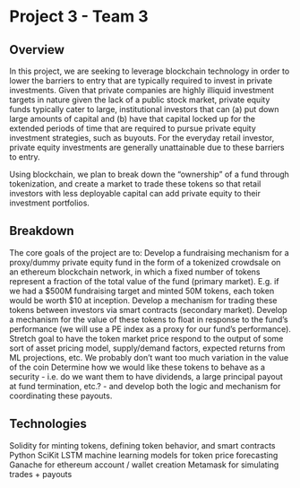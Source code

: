 # Project 3 - Team 3

## Overview

In this project, we are seeking to leverage blockchain technology in order to lower the barriers to entry that are typically required to invest in private investments. Given that private companies are highly illiquid investment targets in nature given the lack of a public stock market, private equity funds typically cater to large, institutional investors that can (a) put down large amounts of capital and (b) have that capital locked up for the extended periods of time that are required to pursue private equity investment strategies, such as buyouts. For the everyday retail investor, private equity investments are generally unattainable due to these barriers to entry. 

Using blockchain, we plan to break down the “ownership” of a fund through tokenization, and create a market to trade these tokens so that retail investors with less deployable capital can add private equity to their investment portfolios. 

## Breakdown

The core goals of the project are to:
Develop a fundraising mechanism for a proxy/dummy private equity fund in the form of a tokenized crowdsale on an ethereum blockchain network, in which a fixed number of tokens represent a fraction of the total value of the fund (primary market). E.g. if we had a $500M fundraising target and minted 50M tokens, each token would be worth $10 at inception. 
Develop a mechanism for trading these tokens between investors via smart contracts (secondary market). 
Develop a mechanism for the value of these tokens to float in response to the fund’s performance (we will use a PE index as a proxy for our fund’s performance). 
Stretch goal to have the token market price respond to the output of some sort of asset pricing model,  supply/demand factors, expected returns from ML projections, etc. 
We probably don’t want too much variation  in the value of the coin
Determine how we would like these tokens to behave as a security - i.e. do we want them to have dividends, a large principal payout at fund termination, etc.? - and develop both the logic and mechanism for coordinating these payouts. 

## Technologies

Solidity for minting tokens, defining token behavior, and smart contracts
Python SciKit LSTM machine learning models for token price forecasting 
Ganache for ethereum account / wallet creation 
Metamask for simulating trades + payouts
